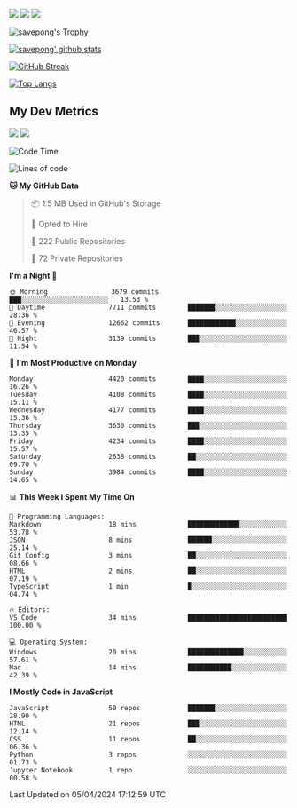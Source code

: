 [<img src="https://img.shields.io/badge/pongsiri.pisutakarathada.com-%230077B5.svg?&style=for-the-badge&color=orange" />](https://pongsiri.pisutakarathada.com)
[<img src="https://img.shields.io/badge/apps.saveworld.co-%230077B5.svg?&style=for-the-badge&color=2aa889" />](https://apps.saveworld.co)
[<img src="https://img.shields.io/badge/linkedin-%230077B5.svg?&style=for-the-badge&logo=linkedin&logoColor=white" />](https://www.linkedin.com/in/savepong)

![savepong's Trophy](https://github-profile-trophy.vercel.app/?username=savepong&theme=flat&rank=SECRET,SSS,SS,S,AAA,AA,A&margin-w=15&no-bg=true&no-frame=true)

[![savepong' github stats](https://github-readme-stats.vercel.app/api?username=savepong&show_icons=true&count_private=true&theme=gotham&hide_border=true&bg_color=00000000&text_color=768390FF)](https://pongsiri.pisutakarathada.com/posts/stats)

[![GitHub Streak](https://github-readme-streak-stats.herokuapp.com?user=savepong&theme=gotham&hide_border=true&background=00000000&dates=768390FF)](https://pongsiri.pisutakarathada.com/posts/stats)

[![Top Langs](https://github-readme-stats.vercel.app/api/top-langs/?username=savepong&layout=compact&langs_count=10&theme=gotham&hide_border=true&bg_color=00000000&text_color=768390FF)](https://pongsiri.pisutakarathada.com/posts/stats)

<!-- [![savepong's wakatime stats](https://github-readme-stats.vercel.app/api/wakatime?username=@savepong&layout=default&theme=gotham&hide_border=true&bg_color=00000000&text_color=768390FF)](https://pongsiri.pisutakarathada.com/posts/stats) -->

## My Dev Metrics

[![](https://komarev.com/ghpvc/?username=savepong&color=blue&label=Profile%20Views)](https://github.com/savepong)
[![](https://img.shields.io/github/followers/savepong?label=GitHub%20Followers)](https://github.com/savepong)

<!--START_SECTION:waka-->
![Code Time](http://img.shields.io/badge/Code%20Time-1%2C470%20hrs%2012%20mins-blue)

![Lines of code](https://img.shields.io/badge/From%20Hello%20World%20I%27ve%20Written-59.5%20million%20lines%20of%20code-blue)

**🐱 My GitHub Data** 

> 📦 1.5 MB Used in GitHub's Storage 
 > 
> 💼 Opted to Hire
 > 
> 📜 222 Public Repositories 
 > 
> 🔑 72 Private Repositories 
 > 
**I'm a Night 🦉** 

```text
🌞 Morning                3679 commits        ███░░░░░░░░░░░░░░░░░░░░░░   13.53 % 
🌆 Daytime                7711 commits        ███████░░░░░░░░░░░░░░░░░░   28.36 % 
🌃 Evening                12662 commits       ████████████░░░░░░░░░░░░░   46.57 % 
🌙 Night                  3139 commits        ███░░░░░░░░░░░░░░░░░░░░░░   11.54 % 
```
📅 **I'm Most Productive on Monday** 

```text
Monday                   4420 commits        ████░░░░░░░░░░░░░░░░░░░░░   16.26 % 
Tuesday                  4108 commits        ████░░░░░░░░░░░░░░░░░░░░░   15.11 % 
Wednesday                4177 commits        ████░░░░░░░░░░░░░░░░░░░░░   15.36 % 
Thursday                 3630 commits        ███░░░░░░░░░░░░░░░░░░░░░░   13.35 % 
Friday                   4234 commits        ████░░░░░░░░░░░░░░░░░░░░░   15.57 % 
Saturday                 2638 commits        ██░░░░░░░░░░░░░░░░░░░░░░░   09.70 % 
Sunday                   3984 commits        ████░░░░░░░░░░░░░░░░░░░░░   14.65 % 
```


📊 **This Week I Spent My Time On** 

```text
💬 Programming Languages: 
Markdown                 18 mins             █████████████░░░░░░░░░░░░   53.78 % 
JSON                     8 mins              ██████░░░░░░░░░░░░░░░░░░░   25.14 % 
Git Config               3 mins              ██░░░░░░░░░░░░░░░░░░░░░░░   08.66 % 
HTML                     2 mins              ██░░░░░░░░░░░░░░░░░░░░░░░   07.19 % 
TypeScript               1 min               █░░░░░░░░░░░░░░░░░░░░░░░░   04.74 % 

🔥 Editors: 
VS Code                  34 mins             █████████████████████████   100.00 % 

💻 Operating System: 
Windows                  20 mins             ██████████████░░░░░░░░░░░   57.61 % 
Mac                      14 mins             ███████████░░░░░░░░░░░░░░   42.39 % 
```

**I Mostly Code in JavaScript** 

```text
JavaScript               50 repos            ███████░░░░░░░░░░░░░░░░░░   28.90 % 
HTML                     21 repos            ███░░░░░░░░░░░░░░░░░░░░░░   12.14 % 
CSS                      11 repos            ██░░░░░░░░░░░░░░░░░░░░░░░   06.36 % 
Python                   3 repos             ░░░░░░░░░░░░░░░░░░░░░░░░░   01.73 % 
Jupyter Notebook         1 repo              ░░░░░░░░░░░░░░░░░░░░░░░░░   00.58 % 
```




 Last Updated on 05/04/2024 17:12:59 UTC
<!--END_SECTION:waka-->

<!--
**savepong/savepong** is a ✨ _special_ ✨ repository because its `README.md` (this file) appears on your GitHub profile.

Here are some ideas to get you started:

- 🔭 I’m currently working on WebComponents and TypeScript.
- 🌱 I’m currently learning ...
- 👯 I’m looking to collaborate on ...
- 🤔 I’m looking for help with ...
- 💬 Ask me about ...
- 📫 How to reach me: ...
- 😄 Pronouns: ...
- ⚡ Fun fact: ...
-->
